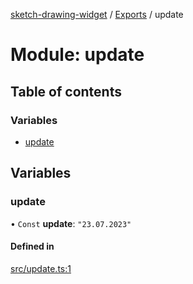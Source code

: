 [sketch-drawing-widget](../README.md) / [Exports](../modules.md) / update

# Module: update

## Table of contents

### Variables

-   [update](update.md#update)

## Variables

### update

• `Const` **update**: `"23.07.2023"`

#### Defined in

[src/update.ts:1](https://github.com/miksrv/sketch-drawing-widget/blob/c680a9e/src/update.ts#L1)
